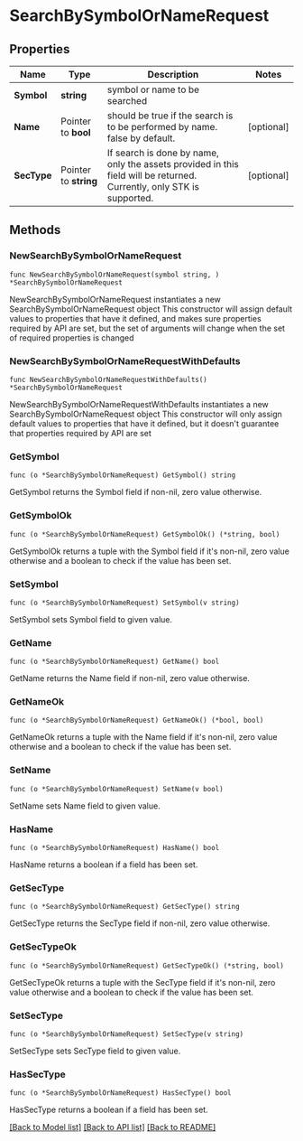 # SearchBySymbolOrNameRequest

## Properties

Name | Type | Description | Notes
------------ | ------------- | ------------- | -------------
**Symbol** | **string** | symbol or name to be searched | 
**Name** | Pointer to **bool** | should be true if the search is to be performed by name. false by default. | [optional] 
**SecType** | Pointer to **string** | If search is done by name, only the assets provided in this field will be returned. Currently, only STK is supported. | [optional] 

## Methods

### NewSearchBySymbolOrNameRequest

`func NewSearchBySymbolOrNameRequest(symbol string, ) *SearchBySymbolOrNameRequest`

NewSearchBySymbolOrNameRequest instantiates a new SearchBySymbolOrNameRequest object
This constructor will assign default values to properties that have it defined,
and makes sure properties required by API are set, but the set of arguments
will change when the set of required properties is changed

### NewSearchBySymbolOrNameRequestWithDefaults

`func NewSearchBySymbolOrNameRequestWithDefaults() *SearchBySymbolOrNameRequest`

NewSearchBySymbolOrNameRequestWithDefaults instantiates a new SearchBySymbolOrNameRequest object
This constructor will only assign default values to properties that have it defined,
but it doesn't guarantee that properties required by API are set

### GetSymbol

`func (o *SearchBySymbolOrNameRequest) GetSymbol() string`

GetSymbol returns the Symbol field if non-nil, zero value otherwise.

### GetSymbolOk

`func (o *SearchBySymbolOrNameRequest) GetSymbolOk() (*string, bool)`

GetSymbolOk returns a tuple with the Symbol field if it's non-nil, zero value otherwise
and a boolean to check if the value has been set.

### SetSymbol

`func (o *SearchBySymbolOrNameRequest) SetSymbol(v string)`

SetSymbol sets Symbol field to given value.


### GetName

`func (o *SearchBySymbolOrNameRequest) GetName() bool`

GetName returns the Name field if non-nil, zero value otherwise.

### GetNameOk

`func (o *SearchBySymbolOrNameRequest) GetNameOk() (*bool, bool)`

GetNameOk returns a tuple with the Name field if it's non-nil, zero value otherwise
and a boolean to check if the value has been set.

### SetName

`func (o *SearchBySymbolOrNameRequest) SetName(v bool)`

SetName sets Name field to given value.

### HasName

`func (o *SearchBySymbolOrNameRequest) HasName() bool`

HasName returns a boolean if a field has been set.

### GetSecType

`func (o *SearchBySymbolOrNameRequest) GetSecType() string`

GetSecType returns the SecType field if non-nil, zero value otherwise.

### GetSecTypeOk

`func (o *SearchBySymbolOrNameRequest) GetSecTypeOk() (*string, bool)`

GetSecTypeOk returns a tuple with the SecType field if it's non-nil, zero value otherwise
and a boolean to check if the value has been set.

### SetSecType

`func (o *SearchBySymbolOrNameRequest) SetSecType(v string)`

SetSecType sets SecType field to given value.

### HasSecType

`func (o *SearchBySymbolOrNameRequest) HasSecType() bool`

HasSecType returns a boolean if a field has been set.


[[Back to Model list]](../README.md#documentation-for-models) [[Back to API list]](../README.md#documentation-for-api-endpoints) [[Back to README]](../README.md)


